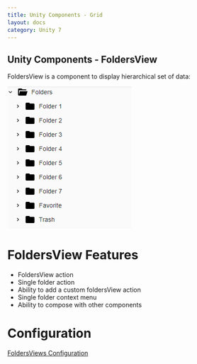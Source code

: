 ```yaml
---
title: Unity Components - Grid
layout: docs
category: Unity 7
---
```

## Unity Components - FoldersView

FoldersView is a component to display hierarchical set of data:

![react_grid-table-view-mode](foldersView/images/foldersView.png)

# FoldersView Features

- FoldersView action
- Single folder action
- Ability to add a custom foldersView action
- Single folder context menu
- Ability to compose with other components

# Configuration

[FoldersViews Configuration](../configuration/foldersViews.md)
